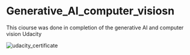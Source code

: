 # Generative_AI_computer_visiosn
This ciourse was done in completion of the generative AI and computer vision Udacity

![udacity_certificate](https://github.com/Danny024/Generative_AI_computer_visiosn/blob/main/image/Computer%20Vision%20and%20Generative%20AI%20.png)
